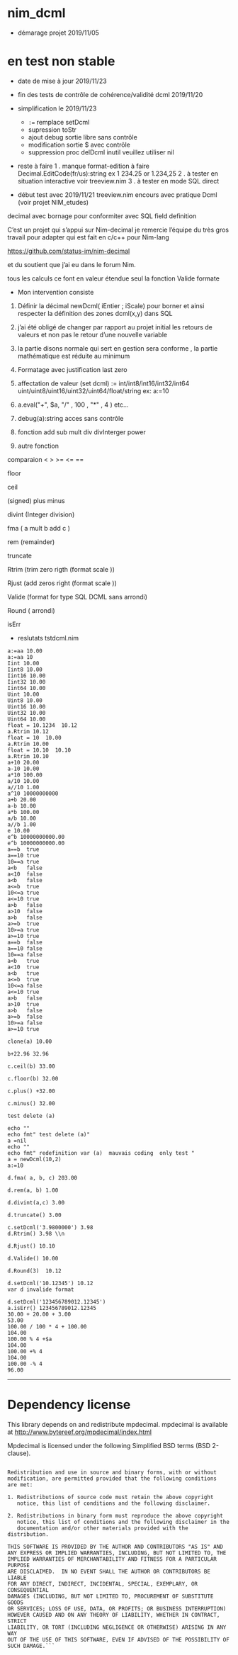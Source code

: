 # nim_dcml

- démarage projet 2019/11/05
# en test non stable

- date de mise à jour 2019/11/23
- fin des tests de contrôle de cohérence/validité dcml 2019/11/20
- simplification le 2019/11/23 
  - `:=` remplace setDcml
  - supression toStr 
  - ajout debug sortie libre sans contrôle
  - modification sortie $ avec contrôle
  - suppression proc delDcml inutil veuillez utiliser nil
  
- reste à faire
  1 . manque format-edition à faire    Decimal.EditCode(fr/us):string  ex 1 234.25 or 1.234,25 
  2 . à tester en situation interactive voir treeview.nim
  3 . à tester en mode SQL direct

- début test avec 2019/11/21 treeview.nim   encours  avec pratique Dcml (voir projet NIM_etudes)



decimal avec bornage pour conformiter avec SQL field definition

C’est un projet qui s’appui sur Nim-decimal
je remercie l’équipe du très gros travail pour adapter qui est fait en c/c++ pour Nim-lang

https://github.com/status-im/nim-decimal

et du soutient que j’ai eu dans le forum Nim.

tous les calculs ce font en valeur étendue seul la fonction Valide formate

- Mon intervention consiste 

1. Définir la décimal newDcml( iEntier ; iScale) pour borner et ainsi respecter la définition des zones dcml(x,y) dans SQL 

2. j’ai été obligé de changer par rapport au projet initial les retours de valeurs et non pas le retour d’une nouvelle variable

3. la partie disons normale qui sert en gestion sera conforme , la partie mathématique est réduite au minimum

4. Formatage avec justification last zero

5. affectation de valeur (set dcml)  :=  int/int8/int16/int32/int64 uint/uint8/uint16/uint32/uint64/float/string  ex: a:=10

6. a.eval("+", $a, "/" , 100 , "*" , 4 ) etc... 

7. debug(a):string  acces sans contrôle

8. fonction
  add  sub  mult  div  divInterger  power
9. autre fonction

  comparaion < > >= <= ==

  floor 
  
  ceil  
  
  (signed) plus minus
  
  divint (Integer division)
  
  fma ( a mult b  add c )
  
  rem (remainder)
  
  truncate
  
  Rtrim  (trim zero rigth (format scale ))

  Rjust  (add zeros right (format scale ))
  
  Valide (format for type SQL DCML   sans arrondi)
  
  Round ( arrondi)
  
  isErr



- reslutats tstdcml.nim

 ```..TEST.. 
a:=aa 10.00
a:=aa 10
Iint 10.00
Iint8 10.00
Iint16 10.00
Iint32 10.00
Iint64 10.00
Uint 10.00
Uint8 10.00
Uint16 10.00
Uint32 10.00
Uint64 10.00
float = 10.1234  10.12
a.Rtrim 10.12
float = 10  10.00
a.Rtrim 10.00
float = 10.10  10.10
a.Rtrim 10.10
a+10 20.00
a-10 10.00
a*10 100.00
a/10 10.00
a//10 1.00
a^10 10000000000
a+b 20.00
a-b 10.00
a*b 100.00
a/b 10.00
a//b 1.00
e 10.00
e^b 10000000000.00
e^b 10000000000.00
 a==b  true
 a==10 true
 10==a true
 a<b   false
 a<10  false
 a<b   false
 a<=b  true
 10<=a true
 a<=10 true
 a>b   false
 a>10  false
 a>b   false
 a>=b  true
 10>=a true
 a>=10 true
 a==b  false
 a==10 false
 10==a false
 a<b   true
 a<10  true
 a<b   true
 a<=b  true
 10<=a false
 a<=10 true
 a>b   false
 a>10  true
 a>b   false
 a>=b  false
 10>=a false
 a>=10 true

 clone(a) 10.00

 b+22.96 32.96

 c.ceil(b) 33.00

 c.floor(b) 32.00

 c.plus() +32.00

 c.minus() 32.00

 test delete (a)

echo ""
echo fmt" test delete (a)"
a =nil
echo ""
echo fmt" redefinition var (a)  mauvais coding  only test "
a = newDcml(10,2)
a:=10

 d.fma( a, b, c) 203.00

 d.rem(a, b) 1.00

 d.divint(a,c) 3.00

 d.truncate() 3.00

c.setDcml('3.9800000') 3.98
 d.Rtrim() 3.98 \\n

 d.Rjust() 10.10

 d.Valide() 10.00

 d.Round(3)  10.12

d.setDcml('10.12345') 10.12
var d invalide format 

d.setDcml('123456789012.12345') 
 a.isErr() 123456789012.12345
30.00 + 20.00 + 3.00
53.00
100.00 / 100 * 4 + 100.00
104.00
100.00 % 4 +$a
104.00
100.00 +% 4
104.00
100.00 -% 4
96.00

```
  
  
 ________________________________________________________________________________________________________________________
 
 
 
# Dependency license

This library depends on and redistribute mpdecimal. mpdecimal is available at http://www.bytereef.org/mpdecimal/index.html

Mpdecimal is licensed under the following Simplified BSD terms (BSD 2-clause).

```Copyright (c) 2008-2016 Stefan Krah. All rights reserved.

Redistribution and use in source and binary forms, with or without
modification, are permitted provided that the following conditions
are met:

1. Redistributions of source code must retain the above copyright
   notice, this list of conditions and the following disclaimer.

2. Redistributions in binary form must reproduce the above copyright
   notice, this list of conditions and the following disclaimer in the
   documentation and/or other materials provided with the distribution.

THIS SOFTWARE IS PROVIDED BY THE AUTHOR AND CONTRIBUTORS "AS IS" AND
ANY EXPRESS OR IMPLIED WARRANTIES, INCLUDING, BUT NOT LIMITED TO, THE
IMPLIED WARRANTIES OF MERCHANTABILITY AND FITNESS FOR A PARTICULAR PURPOSE
ARE DISCLAIMED.  IN NO EVENT SHALL THE AUTHOR OR CONTRIBUTORS BE LIABLE
FOR ANY DIRECT, INDIRECT, INCIDENTAL, SPECIAL, EXEMPLARY, OR CONSEQUENTIAL
DAMAGES (INCLUDING, BUT NOT LIMITED TO, PROCUREMENT OF SUBSTITUTE GOODS
OR SERVICES; LOSS OF USE, DATA, OR PROFITS; OR BUSINESS INTERRUPTION)
HOWEVER CAUSED AND ON ANY THEORY OF LIABILITY, WHETHER IN CONTRACT, STRICT
LIABILITY, OR TORT (INCLUDING NEGLIGENCE OR OTHERWISE) ARISING IN ANY WAY
OUT OF THE USE OF THIS SOFTWARE, EVEN IF ADVISED OF THE POSSIBILITY OF
SUCH DAMAGE.```
